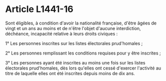 # Article L1441-16

Sont éligibles, à condition d'avoir la nationalité française, d'être âgées de vingt et un ans au moins et de n'être l'objet d'aucune interdiction, déchéance, incapacité relative à leurs droits civiques :

1° Les personnes inscrites sur les listes électorales prud'homales ;

2° Les personnes remplissant les conditions requises pour y être inscrites ;

3° Les personnes ayant été inscrites au moins une fois sur les listes électorales prud'homales, dès lors qu'elles ont cessé d'exercer l'activité au titre de laquelle elles ont été inscrites depuis moins de dix ans.